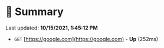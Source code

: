 # 📖 Summary
Last updated: **10/15/2021, 1:45:12 PM**

- `GET` [https://google.com](https://google.com) - **Up** (252ms)
